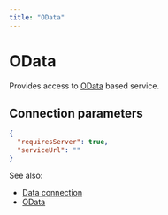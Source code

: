 ```yaml
---
title: "OData"
---
```

<!-- SUBTITLE: -->

# OData

Provides access to [OData](https://www.odata.org/) based service.

## Connection parameters

```json
{
  "requiresServer": true,
  "serviceUrl": ""
}
```

See also:

* [Data connection](../data-connection.md)
* [OData](https://www.odata.org/)

